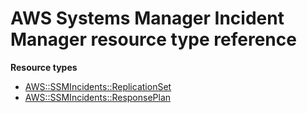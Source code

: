 # AWS Systems Manager Incident Manager resource type reference<a name="AWS_SSMIncidents"></a>

**Resource types**

- [AWS::SSMIncidents::ReplicationSet](aws-resource-ssmincidents-replicationset.md)
- [AWS::SSMIncidents::ResponsePlan](aws-resource-ssmincidents-responseplan.md)
